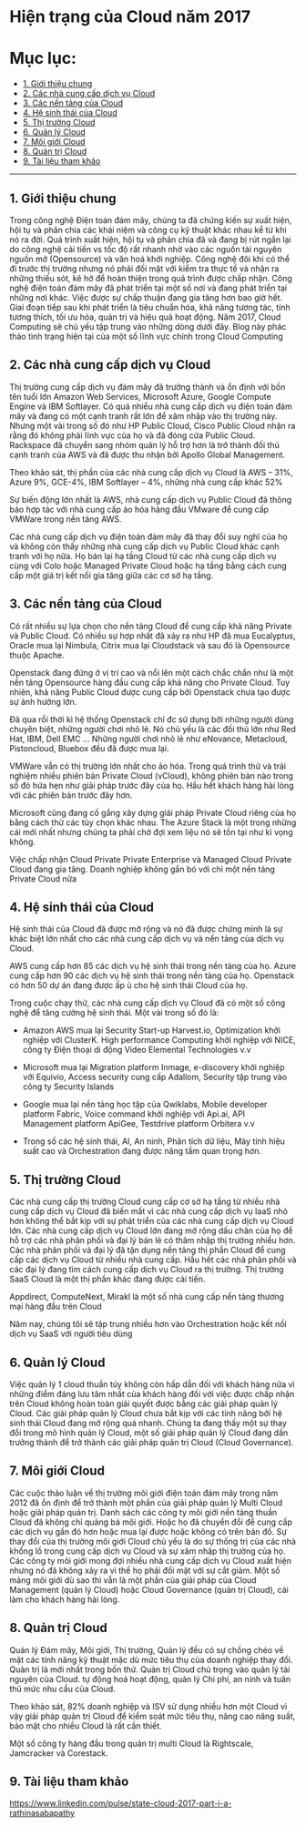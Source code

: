 # Hiện trạng của Cloud năm 2017

# Mục lục:

- [1. Giới thiệu chung](#1)
- [2. Các nhà cung cấp dịch vụ Cloud](#2)
- [3. Các nền tảng của Cloud](#3)
- [4. Hệ sinh thái của Cloud](#4)
- [5. Thị trường Cloud](#5)
- [6. Quản lý Cloud](#6)
- [7. Môi giới Cloud](#7)
- [8. Quản trị Cloud](#8)
- [9. Tài liệu tham khảo](#9)

------------------------------------------------------

<a name="1"></a>
## 1. Giới thiệu chung

Trong công nghệ Điện toán đám mây, chúng ta đã chứng kiến sự xuất hiện, hội tụ và phân chia các khái niệm và công cụ kỹ thuật khác nhau kể từ khi nó ra đời. Quá trình xuất hiện, hội tụ và phân chia đã và đang bị rút ngắn lại do công nghệ cải tiến vs tốc độ rất nhanh nhờ vào các nguồn tài nguyên nguồn mở (Opensource) và văn hoá khởi nghiệp. Công nghệ đôi khi có thể đi trước thị trường nhưng nó phải đối mặt với kiểm tra thực tế và nhận ra những thiếu sót, kẽ hở để hoàn thiện trong quá trình được chấp nhận. Công nghệ điện toán đám mây đã phát triển tại một số nơi và đang phát triển tại những nơi khác. Việc được sự chấp thuận đang gia tăng hơn bao giờ hết. Giai đoạn tiếp sau khi phát triển là tiêu chuẩn hóa, khả năng tương tác, tính tương thích, tối ưu hóa, quản trị và hiệu quả hoạt động. Năm 2017, Cloud Computing sẽ chủ yếu tập trung vào những dòng dưới đây. Blog này phác thảo tình trạng hiện tại của một số lĩnh vực chính trong Cloud Computing


<a name="2"></a>
## 2. Các nhà cung cấp dịch vụ Cloud

Thị trường cung cấp dịch vụ đám mây đã trưởng thành và ổn định với bốn tên tuổi lớn Amazon Web Services, Microsoft Azure, Google Compute Engine và IBM Softlayer. Có quá nhiều nhà cung cấp dịch vụ điện toán đám mây và đang có một cạnh tranh rất lớn để xâm nhập vào thị trường này. Nhưng một vài trong số đó như HP Public Cloud, Cisco Public Cloud nhận ra rằng đó không phải lĩnh vực của họ và đã đóng cửa Public Cloud. Rackspace đã chuyển sang nhóm quản lý hỗ trợ hơn là trở thành đối thủ cạnh tranh của AWS và đã được thu nhận bởi Apollo Global Management.

Theo khảo sát, thị phần của các nhà cung cấp dịch vụ Cloud là AWS – 31%, Azure 9%, GCE-4%, IBM Softlayer – 4%, những nhà cung cấp khác 52%

Sự biến động lớn nhất là AWS, nhà cung cấp dịch vụ Public Cloud đã thông báo hợp tác với nhà cung cấp ảo hóa hàng đầu VMware để cung cấp VMWare trong nền tảng AWS.

Các nhà cung cấp dịch vụ điện toán đám mây đã thay đổi suy nghĩ của họ và không còn thấy những nhà cung cấp dịch vụ Public Cloud khác cạnh tranh với họ nữa. Họ bán lại hạ tầng Cloud từ các nhà cung cấp dịch vụ cùng với Colo hoặc Managed Private Cloud hoặc hạ tầng bằng cách cung cấp một giá trị kết nối gia tăng giữa các cơ sở hạ tầng.


<a name="3" ></a>
## 3. Các nền tảng của Cloud

Có rất nhiều sự lựa chọn cho nền tảng Cloud để cung cấp khả năng Private và Public Cloud. Có nhiều sự hợp nhất đã xảy ra như HP đã mua Eucalyptus, Oracle mua lại Nimbula, Citrix mua lại Cloudstack và sau đó là Opensource thuộc Apache.

Openstack đang đứng ở vị trí cao và nổi lên một cách chắc chắn như là một nền tảng Opensource hàng đầu cung cấp khả năng cho Private Cloud. Tuy nhiên, khả năng Public Cloud được cung cấp bởi Openstack chưa tạo được sự ảnh hưởng lớn.

Đã qua rồi thời kì hệ thống Openstack chỉ đc sử dụng bởi những người dùng chuyên biệt, những người chơi nhỏ lẻ. Nó chủ yếu là các đối thủ lớn như Red Hat, IBM, Dell EMC ... Những người chơi nhỏ lẻ như eNovance, Metacloud, Pistoncloud, Bluebox đều đã được mua lại.

VMWare vẫn có thị trường lớn nhất cho ảo hóa. Trong quá trình thử và trải nghiệm nhiều phiên bản Private Cloud (vCloud), không phiên bản nào trong số đó hứa hẹn như giải pháp trước đây của họ. Hầu hết khách hàng hài lòng với các phiên bản trước đây hơn.

Microsoft cũng đang cố gắng xây dựng giải pháp Private Cloud riêng của họ bằng cách thử các tùy chọn khác nhau. The Azure Stack là một trong những cái mới nhất nhưng chúng ta phải chờ đợi xem liệu nó sẽ tồn tại như kì vọng không.

Việc chấp nhận Cloud Private Private Enterprise và Managed Cloud Private Cloud đang gia tăng. Doanh nghiệp không gắn bó với chỉ một nền tảng Private Cloud nữa


<a name="4"></a>
## 4. Hệ sinh thái của Cloud

Hệ sinh thái của Cloud đã được mở rộng và nó đã được chứng minh là sự khác biệt lớn nhất cho các nhà cung cấp dịch vụ và nền tảng của dịch vụ Cloud.

AWS cung cấp hơn 85 các dịch vụ hệ sinh thái trong nền tảng của họ. Azure cung cấp hơn 90 các dịch vụ hệ sinh thái trong nền tảng của họ. Openstack có hơn 50 dự án đang được ấp ủ cho hệ sinh thái Cloud của họ.

Trong cuộc chạy thử, các nhà cung cấp dịch vụ Cloud đã có một số công nghệ để tăng cường hệ sinh thái. Một vài trong số đó là:

- Amazon AWS mua lại Security Start-up Harvest.io, Optimization khởi nghiệp với ClusterK. High performance Computing khởi nghiệp với NICE, công ty Điện thoại di động Video Elemental Technologies v.v

- Microsoft mua lại Migration platform Inmage, e-discovery khởi nghiệp với Equivio, Access security cung cấp Adallom, Security tập trung vào công ty Security Islands

- Google mua lại nền tảng học tập của Qwiklabs, Mobile developer platform Fabric, Voice command khởi nghiệp với Api.ai, API Management platform ApiGee, Testdrive platform Orbitera v.v

- Trong số các hệ sinh thái, AI, An ninh, Phân tích dữ liệu, Máy tính hiệu suất cao và Orchestration đang được nâng tầm quan trọng hơn.


<a name="5"></a>
## 5. Thị trường Cloud

Các nhà cung cấp thị trường Cloud cung cấp cơ sở hạ tầng từ nhiều nhà cung cấp dịch vụ Cloud đã biến mất vì các nhà cung cấp dịch vụ IaaS nhỏ hơn không thể bắt kịp với sự phát triển của các nhà cung cấp dịch vụ Cloud lớn. Các nhà cung cấp dịch vụ Cloud lớn đang mở rộng dấu chân của họ để hỗ trợ các nhà phân phối và đại lý bán lẻ có thâm nhập thị trường nhiều hơn. Các nhà phân phối và đại lý đã tận dụng nền tảng thị phần Cloud để cung cấp các dịch vụ Cloud từ nhiều nhà cung cấp. Hầu hết các nhà phân phối và các đại lý đang tìm cách cung cấp dịch vụ Cloud ra thị trường. Thị trường SaaS Cloud là một thị phần khác đang được cải tiến.

Appdirect, ComputeNext, Mirakl là một số nhà cung cấp nền tảng thương mại hàng đầu trên Cloud

Năm nay, chúng tôi sẽ tập trung nhiều hơn vào Orchestration hoặc kết nối dịch vụ SaaS với người tiêu dùng


<a name="6"></a>
## 6. Quản lý Cloud

Việc quản lý 1 cloud thuần túy không còn hấp dẫn đối với khách hàng nữa vì những điểm đáng lưu tâm nhất của khách hàng đối với việc được chấp nhận trên Cloud không hoàn toàn giải quyết được bằng các giải pháp quản lý Cloud. Các giải pháp quản lý Cloud chưa bắt kịp với các tính năng bởi hệ sinh thái Cloud đang mở rộng quá nhanh. Chúng ta đang thấy một sự thay đổi trong mô hình quản lý Cloud, một số giải pháp quản lý Cloud đang dần trưởng thành để trở thành các giải pháp quản trị Cloud (Cloud Governance).


<a name="7"></a>
## 7. Môi giới Cloud

Các cuộc thảo luận về thị trường môi giới điện toán đám mây trong năm 2012 đã ổn định để trở thành một phần của giải pháp quản lý Multi Cloud hoặc giải pháp quản trị. Danh sách các công ty môi giới nền tảng thuần Cloud đã không chỉ quảng bá môi giới. Hoặc họ đã chuyển đổi để cung cấp các dịch vụ gần đó hơn hoặc mua lại được hoặc không có trên bản đồ. Sự thay đổi của thị trường môi giới Cloud chủ yếu là do sự thống trị của các nhà khổng lồ trong cung cấp dịch vụ Cloud và sự xâm nhập thị trường của họ. Các công ty môi giới mong đợi nhiều nhà cung cấp dịch vụ Cloud xuất hiện nhưng nó đã không xảy ra vì thế họ phải đối mặt với sự cắt giảm. Một số mảng môi giới dù sao thì vẫn là một phần của giải pháp của Cloud Management (quản lý Cloud) hoặc Cloud Governance (quản trị Cloud), cái làm cho khách hàng hài lòng.


<a name="8"></a>
## 8. Quản trị Cloud

Quản lý Đám mây, Môi giới, Thị trường, Quản lý đều có sự chồng chéo về mặt các tính năng kỹ thuật mặc dù mức tiêu thụ của doanh nghiệp thay đổi. Quản trị là mới nhất trong bốn thứ. Quản trị Cloud chú trọng vào quản lý tài nguyên của Cloud. tự động hoá hoạt động, quản lý Chi phí, an ninh và tuân thủ mức nhu cầu của Cloud.

Theo khảo sát, 82% doanh nghiệp và ISV sử dụng nhiều hơn một Cloud vì vậy giải pháp quản trị Cloud để kiểm soát mức tiêu thụ, nâng cao năng suất, bảo mật cho nhiều Cloud là rất cần thiết.

Một số công ty hàng đầu trong quản trị multi Cloud là Rightscale, Jamcracker và Corestack.


<a name="9"></a>
## 9. Tài liệu tham khảo

https://www.linkedin.com/pulse/state-cloud-2017-part-i-a-rathinasabapathy

